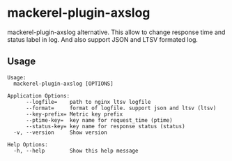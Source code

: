# mackerel-plugin-axslog

mackerel-plugin-axslog alternative. This allow to change response time and status label in log.
And also support JSON and LTSV formated log.


## Usage

```
Usage:
  mackerel-plugin-axslog [OPTIONS]

Application Options:
      --logfile=    path to nginx ltsv logfile
      --format=     format of logfile. support json and ltsv (ltsv)
      --key-prefix= Metric key prefix
      --ptime-key=  key name for request_time (ptime)
      --status-key= key name for response status (status)
  -v, --version     Show version

Help Options:
  -h, --help        Show this help message
```
